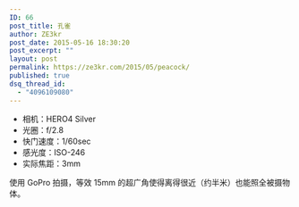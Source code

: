 ```yaml
---
ID: 66
post_title: 孔雀
author: ZE3kr
post_date: 2015-05-16 18:30:20
post_excerpt: ""
layout: post
permalink: https://ze3kr.com/2015/05/peacock/
published: true
dsq_thread_id:
  - "4096109080"
---
```

<ul>
    <li>相机：HERO4 Silver</li>
    <li>光圈：f/2.8</li>
    <li>快门速度：1/60sec</li>
    <li>感光度：ISO-246</li>
    <li>实际焦距：3mm</li>
</ul>

使用 GoPro 拍摄，等效 15mm 的超广角使得离得很近（约半米）也能照全被摄物体。
